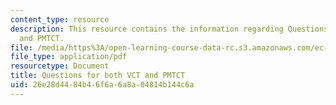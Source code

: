 ```yaml
---
content_type: resource
description: This resource contains the information regarding Questions for both VCT
  and PMTCT.
file: /media/https%3A/open-learning-course-data-rc.s3.amazonaws.com/ec-s11-engineering-capacity-in-community-based-healthcare-fall-2005/26e28d4484b46f6a6a8a04814b144c6a_MITEC_S11F05_dlg_mod2_vct.pdf
file_type: application/pdf
resourcetype: Document
title: Questions for both VCT and PMTCT
uid: 26e28d44-84b4-6f6a-6a8a-04814b144c6a
---
```

